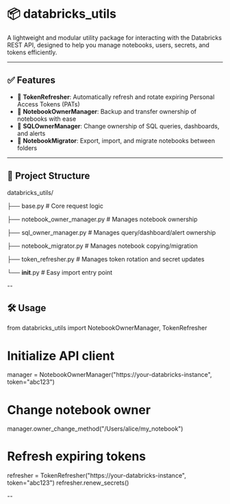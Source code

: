 # 📦 databricks_utils

A lightweight and modular utility package for interacting with the Databricks REST API, designed to help you manage notebooks, users, secrets, and tokens efficiently.

---

## ✅ Features

- 🔐 **TokenRefresher**: Automatically refresh and rotate expiring Personal Access Tokens (PATs)
- 📓 **NotebookOwnerManager**: Backup and transfer ownership of notebooks with ease
- 🧾 **SQLOwnerManager**: Change ownership of SQL queries, dashboards, and alerts
- 📁 **NotebookMigrator**: Export, import, and migrate notebooks between folders



---



## 📁 Project Structure


databricks_utils/

├── base.py                   # Core request logic

├── notebook_owner_manager.py # Manages notebook ownership

├── sql_owner_manager.py      # Manages query/dashboard/alert ownership

├── notebook_migrator.py      # Manages notebook copying/migration

├── token_refresher.py        # Manages token rotation and secret updates

└── __init__.py               # Easy import entry point





--



## 🛠️ Usage
from databricks_utils import NotebookOwnerManager, TokenRefresher

# Initialize API client
manager = NotebookOwnerManager("https://your-databricks-instance", token="abc123")

# Change notebook owner
manager.owner_change_method("/Users/alice/my_notebook")

# Refresh expiring tokens
refresher = TokenRefresher("https://your-databricks-instance", token="abc123")
refresher.renew_secrets()



--


